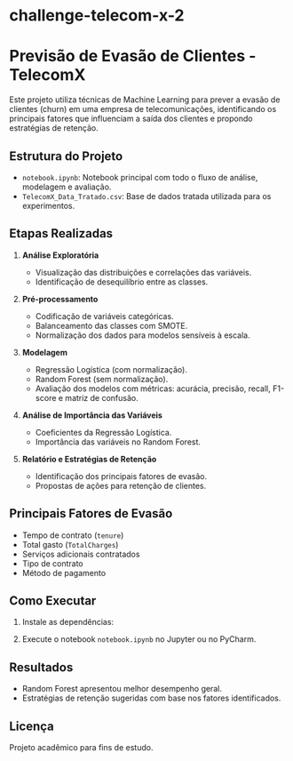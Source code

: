 # challenge-telecom-x-2

# Previsão de Evasão de Clientes - TelecomX

Este projeto utiliza técnicas de Machine Learning para prever a evasão de clientes (churn) em uma empresa de telecomunicações, identificando os principais fatores que influenciam a saída dos clientes e propondo estratégias de retenção.

## Estrutura do Projeto

- `notebook.ipynb`: Notebook principal com todo o fluxo de análise, modelagem e avaliação.
- `TelecomX_Data_Tratado.csv`: Base de dados tratada utilizada para os experimentos.

## Etapas Realizadas

1. **Análise Exploratória**  
   - Visualização das distribuições e correlações das variáveis.
   - Identificação de desequilíbrio entre as classes.

2. **Pré-processamento**  
   - Codificação de variáveis categóricas.
   - Balanceamento das classes com SMOTE.
   - Normalização dos dados para modelos sensíveis à escala.

3. **Modelagem**  
   - Regressão Logística (com normalização).
   - Random Forest (sem normalização).
   - Avaliação dos modelos com métricas: acurácia, precisão, recall, F1-score e matriz de confusão.

4. **Análise de Importância das Variáveis**  
   - Coeficientes da Regressão Logística.
   - Importância das variáveis no Random Forest.

5. **Relatório e Estratégias de Retenção**  
   - Identificação dos principais fatores de evasão.
   - Propostas de ações para retenção de clientes.

## Principais Fatores de Evasão

- Tempo de contrato (`tenure`)
- Total gasto (`TotalCharges`)
- Serviços adicionais contratados
- Tipo de contrato
- Método de pagamento

## Como Executar

1. Instale as dependências:

2. Execute o notebook `notebook.ipynb` no Jupyter ou no PyCharm.

## Resultados

- Random Forest apresentou melhor desempenho geral.
- Estratégias de retenção sugeridas com base nos fatores identificados.

## Licença

Projeto acadêmico para fins de estudo.